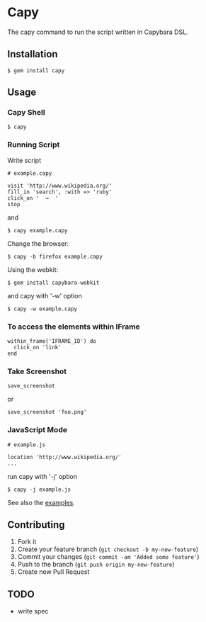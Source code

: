 # Capy

The capy command to run the script written in Capybara DSL.

## Installation

    $ gem install capy

## Usage

### Capy Shell

    $ capy

### Running Script

Write script

    # example.capy

    visit 'http://www.wikipedia.org/'
    fill_in 'search', :with => 'ruby'
    click_on '  →  '
    stop

and

    $ capy example.capy

Change the browser:

    $ capy -b firefox example.capy

Using the webkit:

    $ gem install capybara-webkit

and capy with '-w' option

    $ capy -w example.capy

### To access the elements within IFrame

    within_frame('IFRAME_ID') do
      click_on 'link'
    end

### Take Screenshot

    save_screenshot

or

    save_screenshot 'foo.png'

### JavaScript Mode

    # example.js

    location 'http://www.wikipedia.org/'
    ...

run capy with '-j' option

    $ capy -j example.js

See also the [examples](https://github.com/jugyo/capy/tree/master/examples).

## Contributing

1. Fork it
2. Create your feature branch (`git checkout -b my-new-feature`)
3. Commit your changes (`git commit -am 'Added some feature'`)
4. Push to the branch (`git push origin my-new-feature`)
5. Create new Pull Request

## TODO

* write spec
